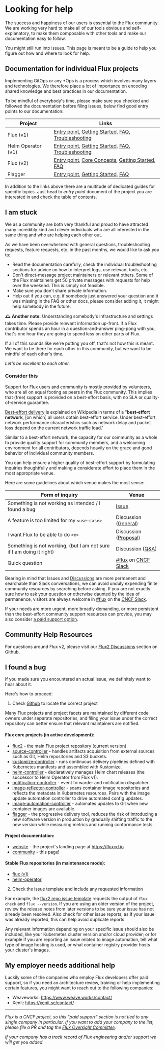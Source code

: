 # Looking for help

The success and happiness of our users is essential to the Flux community. We are working very hard to make all of our tools obvious and self-explanatory, to make them composable with other tools and make our documentation easy to follow.

You might still run into issues. This page is meant to be a guide to help you figure out how and where to look for help.

## Documentation for individual Flux projects

Implementing GitOps or any \*Ops is a process which involves many layers and technologies. We therefore place a lot of importance on encoding shared knowledge and best practices in our documentation.

To be mindful of everybody's time, please make sure you checked and followed the documentation before filing issues, below find good entry points to our documentation:

Project   | Links
--------- | ----------------------------------------
Flux (v1) | [Entry point](https://docs.fluxcd.io/en/stable/), [Getting Started](https://docs.fluxcd.io/en/stable/get-started/), [FAQ](https://docs.fluxcd.io/en/stable/faq/), [Troubleshooting](https://docs.fluxcd.io/en/stable/troubleshooting/)
Helm Operator (v1) | [Entry point](https://docs.fluxcd.io/projects/helm-operator/en/stable/), [Getting Started](https://docs.fluxcd.io/projects/helm-operator/en/stable/get-started/quickstart/), [FAQ](https://docs.fluxcd.io/projects/helm-operator/en/stable/faq/), [Troubleshooting](https://docs.fluxcd.io/projects/helm-operator/en/stable/troubleshooting/)
Flux (v2) | [Entry point](https://toolkit.fluxcd.io/), [Core Concepts](https://toolkit.fluxcd.io/core-concepts/), [Getting Started](https://toolkit.fluxcd.io/get-started/), [FAQ](https://toolkit.fluxcd.io/faq/)
Flagger   | [Entry point](https://docs.flagger.app/), [Getting Started](https://docs.flagger.app/install/flagger-install-on-kubernetes), [FAQ](https://docs.flagger.app/faq)

In addition to the links above there are a multitude of dedicated guides for specific topics. Just head to *entry point* document of the project you are interested in and check the table of contents.

## I am stuck

We as a community are both very thankful and proud to have attracted many incredibly kind and clever individuals who are all interested in the same thing and who are helping each other out.

As we have been overwhelmed with general questions, troubleshooting requests, feature requests, etc. in the past months, we would like to ask you to:

- Read the documentation carefully, check the individual troubleshooting sections for advice on how to interpret logs, use relevant tools, etc.
- Don't direct-message project maintainers or relevant others. Some of the Flux maintainers get 50 private messages with requests for help over the weekend. This is simply not feasible.
- Make sure you don't share private information.
- Help out if you can, e.g. if somebody just answered your question and it was missing in the FAQ or other docs, please consider adding it, it might help somebody in the future.

🕰 **Another note:** Understanding somebody's infrastructure and settings takes time. Please provide relevant information up-front. If a Flux contributor spends an hour in a question-and-answer ping-pong with you, that's one hour they are going to spend less on other parts of Flux.

If all of this sounds like we're putting you off, that's not how this is meant. We want to be there for each other in this community, but we want to be mindful of each other's time.

*Let's be excellent to each other.*

### Consider this

Support for Flux users and community is mostly provided by volunteers, who are all on equal footing as peers in the Flux community. This implies that (free) support is provided on a best-effort basis, with no SLA or quality-of-service guarantee.

[Best-effort delivery](https://en.wikipedia.org/wiki/Best-effort_delivery) is explained on Wikipedia in terms of a "**best-effort network**, [on which] all users obtain best-effort service. Under best-effort, network performance characteristics such as network delay and packet loss depend on the current network traffic load."

Similar to a best-effort network, the capacity for our community as a whole to provide quality support for community members, and a welcoming environment for all contributors, depends heavily on the grace and good behavior of individual community members.

You can help ensure a higher quality of best-effort support by formulating inquiries thoughtfully and making a considerate effort to place them in the most appropriate venue.

Here are some guidelines about which venue makes the most sense:

| Form of inquiry                                             | Venue                 |
| ------------------------------------------------------------| --------------------- |
| Something is not working as intended / I found a bug        | [Issue](https://github.com/fluxcd/flux2/issues) |
| A feature is too limited for my `<use-case>`                | Discussion ([General](https://github.com/fluxcd/flux2/discussions/categories/general)) |
| I want Flux to be able to do `<x>`                          | Discussion ([Proposal](https://github.com/fluxcd/flux2/discussions/categories/proposals)) |
| Something is not working, (but I am not sure if I am doing it right) | Discussion ([Q&A](https://github.com/fluxcd/flux2/discussions/categories/q-a)) |
| Quick question                                              | [#flux][] on [CNCF Slack][] |

Bearing in mind that Issues and [Discussions](https://github.com/fluxcd/flux2/discussions) are more permanent and searchable than Slack conversations, we can avoid unduly expending finite community resources by searching before asking. If you are not exactly sure how to ask your question or otherwise daunted by the idea of permanence, visitors are always welcome in [#flux][] on the [CNCF Slack][].

If your needs are more urgent, more broadly demanding, or more persistent than the best-effort community support resources can provide, you may also consider [a paid support option](#my-employer-needs-additional-help).

## Community Help Resources

For questions around Flux v2, please visit our [Flux2 Discussions](https://github.com/fluxcd/flux2/discussions) section on Github.

## I found a bug

If you made sure you encountered an actual issue, we definitely want to hear about it.

Here's how to proceed:

1. Check [Github](https://github.com/fluxcd) to locate the correct project

Many Flux projects and project facets are maintained by different code owners under separate repositories, and filing your issue under the correct repository can better ensure that relevant maintainers are notified.

#### Flux core projects (in active development):
* [flux2](https://github.com/fluxcd/flux2) - the main Flux project repository (current version)
* [source-controller](https://github.com/fluxcd/source-controller) - handles artifacts acquisition from external sources such as Git, Helm repositories and S3 buckets.
* [kustomize-controller](https://github.com/fluxcd/kustomize-controller) - runs continuous delivery pipelines defined with Kubernetes manifests and assembled with Kustomize.
* [helm-controller](https://github.com/fluxcd/helm-controller) - declaratively manages Helm chart releases (the successor to Helm Operator from Flux v1).
* [notification-controller](https://github.com/fluxcd/notification-controller) - event forwarder and notification dispatcher.
* [image-reflector-controller](https://github.com/fluxcd/image-reflector-controller) - scans container image repositories and reflects the metadata in Kubernetes resources. Pairs with the image update automation controller to drive automated config updates.
* [image-automation-controller](https://github.com/fluxcd/image-automation-controller) - automates updates to Git when new container images are available.
* [flagger](https://github.com/fluxcd/flagger) - the progressive delivery tool, reduces the risk of introducing a new software version in production by gradually shifting traffic to the new version while measuring metrics and running conformance tests.

#### Project documentation:
* [website](https://github.com/fluxcd/website) - the project's landing page at <https://fluxcd.io>
* [community](https://github.com/fluxcd/community) - this page!

#### Stable Flux repositories (in maintenance mode):
* [flux (v1)](https://github.com/fluxcd/flux)
* [helm-operator](https://github.com/fluxcd/helm-operator)

2. Check the issue template and include any requested information

For example, the [flux2 repo issue template](https://github.com/fluxcd/flux2/issues/new) requests the output of `flux check` and `flux --version`. If you are using an older version of the project, review the release notes from later versions to be sure your issue has not already been resolved. Also check for other issue reports, as if your issue was already reported, this can help avoid duplicate reports.

Any relevant information depending on your specific issue should also be included, like your Kubernetes cluster version and/or cloud provider; or for example if you are reporting an issue related to image automation, tell what type of image hosting is used, or what container registry provider hosts your cluster's images.

## My employer needs additional help

Luckily some of the companies who employ Flux developers offer paid support, so if you need an architecture review, training or help implementing certain features, you might want to reach out to the following companies:

- Weaveworks: <https://www.weave.works/contact/>
- Xenit: <https://xenit.se/contact/>

---

*Flux is a CNCF project, so this "paid support" section is not tied to any single company in particular. If you want to add your company to the list, please file a PR and tag the [Flux Oversight Committee](https://github.com/fluxcd/community/blob/main/GOVERNANCE.md#oversight-committee).*

*If your company has a track record of Flux engineering and/or support we will get you added.*

[#flux]: https://cloud-native.slack.com/archives/CLAJ40HV3
[CNCF Slack]: https://slack.cncf.io/

